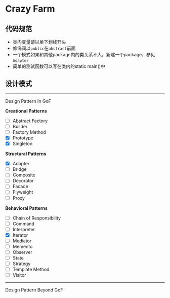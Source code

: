 # Crazy Farm

## 代码规范

- 类内变量请以单下划线开头
- 修饰词以`public`在`abstract`前面
- 一个模式如果和其他package内的类关系不大，新建一个package，参见`Adapter`
- 简单的测试函数可以写在类内的static main()中

## 设计模式

---
Design Pattern In GoF

**Creational Patterns**
- [ ] Abstract Factory
- [ ] Builder
- [ ] Factory Method
- [X] Prototype
- [X] Singleton

**Structural Patterns**

- [x] Adapter
- [ ] Bridge
- [ ] Composite
- [ ] Decorator
- [ ] Facade
- [ ] Flyweight
- [ ] Proxy

**Behavioral Patterns**

- [ ] Chain of Responsibility
- [ ] Command
- [ ] Interpreter
- [X] Iterator
- [ ] Mediator
- [ ] Memento
- [ ] Observer
- [ ] State
- [ ] Strategy
- [ ] Template Method
- [ ] Visitor

---
Design Pattern Beyond GoF
